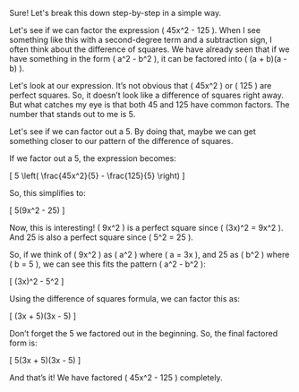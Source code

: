 Sure! Let's break this down step-by-step in a simple way.

Let's see if we can factor the expression \( 45x^2 - 125 \). When I see something like this with a second-degree term and a subtraction sign, I often think about the difference of squares. We have already seen that if we have something in the form \( a^2 - b^2 \), it can be factored into \( (a + b)(a - b) \).

Let's look at our expression. It’s not obvious that \( 45x^2 \) or \( 125 \) are perfect squares. So, it doesn’t look like a difference of squares right away. But what catches my eye is that both 45 and 125 have common factors. The number that stands out to me is 5. 

Let's see if we can factor out a 5. By doing that, maybe we can get something closer to our pattern of the difference of squares.

If we factor out a 5, the expression becomes:

\[ 5 \left( \frac{45x^2}{5} - \frac{125}{5} \right) \]

So, this simplifies to:

\[ 5(9x^2 - 25) \]

Now, this is interesting! \( 9x^2 \) is a perfect square since \( (3x)^2 = 9x^2 \). And 25 is also a perfect square since \( 5^2 = 25 \).

So, if we think of \( 9x^2 \) as \( a^2 \) where \( a = 3x \), and 25 as \( b^2 \) where \( b = 5 \), we can see this fits the pattern \( a^2 - b^2 \):

\[ (3x)^2 - 5^2 \]

Using the difference of squares formula, we can factor this as:

\[ (3x + 5)(3x - 5) \]

Don’t forget the 5 we factored out in the beginning. So, the final factored form is:

\[ 5(3x + 5)(3x - 5) \]

And that’s it! We have factored \( 45x^2 - 125 \) completely.